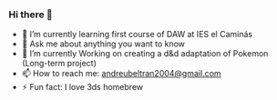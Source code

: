 ### Hi there 👋


- 🌱 I’m currently learning first course of DAW at IES el Caminás
- 💬 Ask me about anything you want to know
- 🔭 I’m currently Working on creating a d&d adaptation of Pokemon (Long-term project)
- 📫 How to reach me: andreubeltran2004@gmail.com
- ⚡ Fun fact: I love 3ds homebrew
